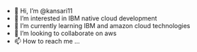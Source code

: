 - 👋 Hi, I’m @kansari11
- 👀 I’m interested in IBM native cloud development
- 🌱 I’m currently learning IBM and amazon cloud technologies
- 💞️ I’m looking to collaborate on aws
- 📫 How to reach me ...

<!---
kansari11/kansari11 is a ✨ special ✨ repository because its `README.md` (this file) appears on your GitHub profile.
You can click the Preview link to take a look at your changes.
--->

